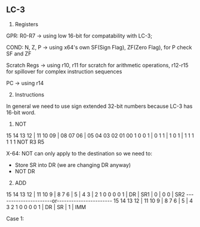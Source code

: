 ## LC-3

1. Registers

GPR: R0-R7 		-> using low 16-bit for compatability with LC-3;

COND: N, Z, P 	-> using x64's own SF(Sign Flag), ZF(Zero Flag), for P check SF and ZF

Scratch Regs 	-> using r10, r11 for scratch for arithmetic operations, r12-r15 for spillover for complex instruction sequences

PC				-> using r14

2. Instructions

In general we need to use sign extended 32-bit numbers because LC-3 has 16-bit word.

1) NOT

15 14 13 12 | 11 10 09 | 08 07 06 | 05 04 03 02 01 00
1  0  0  1  | 0  1  1  | 1  0  1  | 1  1  1  1  1  1
NOT              R3         R5

X-64: NOT can only apply to the destination so we need to:

- Store SR into DR (we are changing DR anyway)
- NOT DR

2) ADD

15 14 13 12 | 11 10 9 | 8 7 6 | 5 | 4 3 | 2 1 0
0  0  0  1  |   DR    |  SR1  | 0 | 0 0 |  SR2 
----------------------or-----------------------
15 14 13 12 | 11 10 9 | 8 7 6 | 5 | 4 3 2 1 0
0  0  0  1  |   DR    |  SR   | 1 |    IMM

Case 1: 